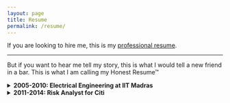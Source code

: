 ```yaml
---
layout: page
title: Resume
permalink: /resume/
---
```


If you are looking to hire me, this is my [professional resume](/assets/Anvesh.Kollu.Reddi.Gari.Resume.Apr20.pdf).

<hr class="rounded">

But if you want to hear me tell my story, this is what I would tell a new friend in a bar. This is what I am calling my Honest Resume™  

<details><summary><b>2005-2010: Electrical Engineering at IIT Madras</b></summary>
<br/>
<p>
Purely owing to my skill in arithmetic, I got into IIT Madras, (which is a prestigious engineering school in India), specifically the dual degree program in Electrical Engineering where you complete both Bachelors and Masters degrees in 5 years.

Once in, I realized that beating the competition and getting into an IIT was my only goal until that point and I hadn't really thought about why I even wanted to be an engineer. And the new-found freedom which college offers was too hard to resist. And so basically skimmed through my five years, not coming close to flunking and nowhere near excellence.
<br/>
</p>

</details>


<details><summary><b>2011-2014: Risk Analyst for Citi</b></summary>

<p>
I basically took the first job I could fnd ouDespite lacklustre education, I still had some intrinsic skills, I was good at math and I enjoyed coding and building things.
</p>

</details>

